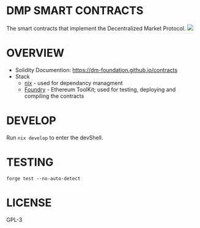 # DMP SMART CONTRACTS
The smart contracts that implement the Decentralized Market Protocol.
![](https://gateway.ipfs.io/ipfs/Qme3z12tnesracEShpUF1QG9ZnYwovs1U9vA1sK1PSFhFd)
# OVERVIEW
- Solidity Documention: https://dm-foundation.github.io/contracts
- Stack
  - [nix](nixos.wiki) - used for dependancy managment   
  - [Foundry](https://getfoundry.sh/) - Ethereum ToolKit; used for testing, deploying and compiling the contracts

# DEVELOP
Run `nix develop` to enter the devShell.

# TESTING
`forge test --no-auto-detect`

# LICENSE 
 GPL-3 

